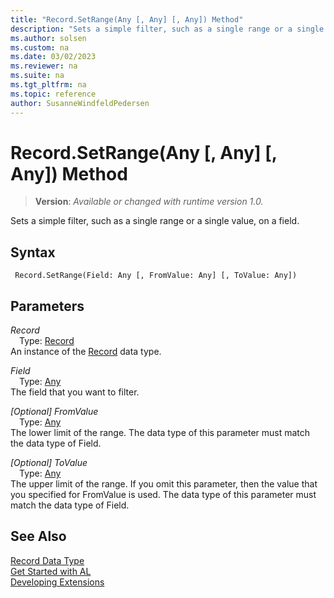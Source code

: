 ```yaml
---
title: "Record.SetRange(Any [, Any] [, Any]) Method"
description: "Sets a simple filter, such as a single range or a single value, on a field."
ms.author: solsen
ms.custom: na
ms.date: 03/02/2023
ms.reviewer: na
ms.suite: na
ms.tgt_pltfrm: na
ms.topic: reference
author: SusanneWindfeldPedersen
---
```

[//]: # (START>DO_NOT_EDIT)
[//]: # (IMPORTANT:Do not edit any of the content between here and the END>DO_NOT_EDIT.)
[//]: # (Any modifications should be made in the .xml files in the ModernDev repo.)
# Record.SetRange(Any [, Any] [, Any]) Method
> **Version**: _Available or changed with runtime version 1.0._

Sets a simple filter, such as a single range or a single value, on a field.


## Syntax
```AL
 Record.SetRange(Field: Any [, FromValue: Any] [, ToValue: Any])
```
## Parameters
*Record*  
&emsp;Type: [Record](record-data-type.md)  
An instance of the [Record](record-data-type.md) data type.  

*Field*  
&emsp;Type: [Any](../any/any-data-type.md)  
The field that you want to filter.  

*[Optional] FromValue*  
&emsp;Type: [Any](../any/any-data-type.md)  
The lower limit of the range. The data type of this parameter must match the data type of Field.  

*[Optional] ToValue*  
&emsp;Type: [Any](../any/any-data-type.md)  
The upper limit of the range. If you omit this parameter, then the value that you specified for FromValue is used. The data type of this parameter must match the data type of Field.  



[//]: # (IMPORTANT: END>DO_NOT_EDIT)
## See Also
[Record Data Type](record-data-type.md)  
[Get Started with AL](../../devenv-get-started.md)  
[Developing Extensions](../../devenv-dev-overview.md)